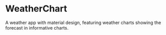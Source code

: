 # WeatherChart

A weather app with material design, featuring weather charts showing the forecast in informative charts.
